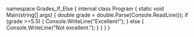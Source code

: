 namespace Grades_If_Else
{
    internal class Program
    {
        static void Main(string[] args)
        {
            double grade = double.Parse(Console.ReadLine());
            if (grade >=5.5)
            {
                Console.WriteLine("Excellent!");
            }
            else
            {
                Console.WriteLine("Not excellent.");
            }
        }
    }
}
